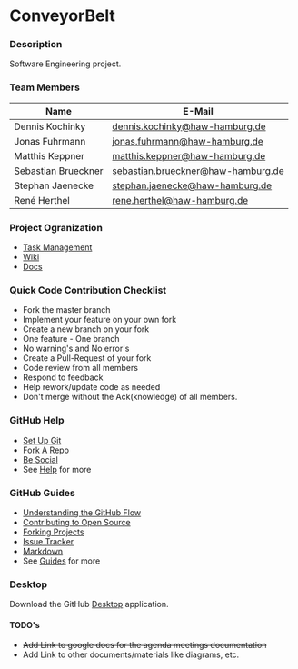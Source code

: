 # ConveyorBelt

### Description
Software Engineering project.

### Team Members
| Name                | E-Mail                             |
|---------------------|------------------------------------|
| Dennis Kochinky     | dennis.kochinky@haw-hamburg.de     |
| Jonas Fuhrmann      | jonas.fuhrmann@haw-hamburg.de      |
| Matthis Keppner     | matthis.keppner@haw-hamburg.de     |
| Sebastian Brueckner | sebastian.brueckner@haw-hamburg.de |
| Stephan Jaenecke    | stephan.jaenecke@haw-hamburg.de    |
| René Herthel        | rene.herthel@haw-hamburg.de        |

### Project Ogranization
* [Task Management](https://github.com/ReneHerthel/ConveyorBelt/projects/1)
* [Wiki](https://github.com/ReneHerthel/ConveyorBelt/wiki)
* [Docs](https://docs.google.com/document/d/1H4GNMWUgCzGvoqF1uf7Y6a-Gn9ZF2DZ6b4UcOegxSjE/edit?ts=58d9023c#heading=h.uzk72c6rsjma)

### Quick Code Contribution Checklist
* Fork the master branch
* Implement your feature on your own fork
* Create a new branch on your fork
* One feature - One branch
* No warning's and No error's
* Create a Pull-Request of your fork
* Code review from all members
* Respond to feedback
* Help rework/update code as needed
* Don't merge without the Ack(knowledge) of all members.

### GitHub Help
* [Set Up Git](https://help.github.com/articles/set-up-git/)
* [Fork A Repo](https://help.github.com/articles/fork-a-repo/)
* [Be Social](https://help.github.com/articles/be-social/)
* See [Help](https://help.github.com/) for more

### GitHub Guides
* [Understanding the GitHub Flow](https://guides.github.com/introduction/flow/)
* [Contributing to Open Source](https://guides.github.com/activities/contributing-to-open-source/)
* [Forking Projects](https://guides.github.com/activities/forking/)
* [Issue Tracker](https://guides.github.com/features/issues/)
* [Markdown](https://guides.github.com/features/mastering-markdown/)
* See [Guides](https://guides.github.com/) for more

### Desktop
Download the GitHub [Desktop](https://desktop.github.com/) application.

#### TODO's
* ~~Add Link to google docs for the agenda meetings documentation~~
* Add Link to other documents/materials like diagrams, etc.
